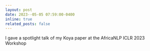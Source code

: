 ```yaml
---
layout: post
date: 2023--05-05 07:59:00-0400
inline: true
related_posts: false
---
```


I gave a spotlight talk of my Koya paper at the AfricaNLP ICLR 2023 Workshop
